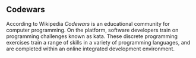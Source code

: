 ## Codewars

According to Wikipedia *Codewars* is an educational community for computer programming. On the platform, software developers train on programming challenges known as kata. These discrete programming exercises train a range of skills in a variety of programming languages, and are completed within an online integrated development environment.
